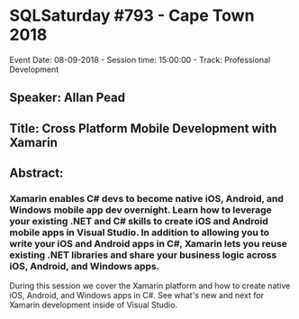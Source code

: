 # SQLSaturday #793 - Cape Town 2018
Event Date: 08-09-2018 - Session time: 15:00:00 - Track: Professional Development
## Speaker: Allan Pead
## Title: Cross Platform Mobile Development with Xamarin
## Abstract:
### Xamarin enables C# devs to become native iOS, Android, and Windows mobile app dev overnight. Learn how to leverage your existing .NET and C# skills to create iOS and Android mobile apps in Visual Studio. In addition to allowing you to write your iOS and Android apps in C#, Xamarin lets you reuse existing .NET libraries and share your business logic across iOS, Android, and Windows apps. 

During this session we cover the Xamarin platform and how to create native iOS, Android, and Windows apps in C#. See what's new and next for Xamarin development inside of Visual Studio.
